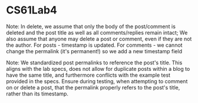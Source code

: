 # CS61Lab4

Note: In delete, we assume that only the body of the post/comment is deleted and the post title as well as all comments/replies remain intact; We also assume that anyone may delete a post or comment, even if they are not the author. For posts - timestamp is updated. For comments - we cannot change the permalink (it's permanent!) so we add a new timestamp field

Note: We standardized post permalinks to reference the post's title. This aligns with the lab specs, does not allow for duplicate posts within a blog to have the same title, and furthermore conflicts with the example test provided in the specs. Ensure during testing, when attempting to comment on or delete a post, that the permalink properly refers to the post's title, rather than its timestamp.